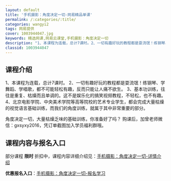 ```yaml
---
layout: default
title: '手机摄影：角度决定一切-网易精品单课'
permalink: /:categories/:title/
categories: wangyi2
tags: 网易提供
cover: 1003944047.jpg
keywords: 精选网课,网易云课堂,手机摄影：角度决定一切
description: "1、本课程为连载，总计7课时。2、一切有趣好玩的教程都是耍流氓！练钢琴、学舞蹈、学唱歌，都不可能轻松有趣，反而只能让人痛不欲生。3、基本功训练，往往是重复、枯燥而且单调的。这不是娱乐化的搞笑"
classid: 1003944047
---
```


## 课程介绍

1、本课程为连载，总计7课时。
2、一切有趣好玩的教程都是耍流氓！练钢琴、学舞蹈、学唱歌，都不可能轻松有趣，反而只能让人痛不欲生。
3、基本功训练，往往是重复、枯燥而且单调的。这不是娱乐化的搞笑视频教程，不轻松，也不有趣。
4、北京电影学院、中央美术学院等高等院校的艺术专业学生，都会完成大量枯燥的视觉语言基础训练，而我们的角度训练，就属于其中非常重要的部分。

角度决定一切，大量枯燥乏味的基础训练，你准备好了吗？
购课后，加曾老师微信：gxsyxy2016，凭订单截图加入学员福利群哦。

## 课程内容与报名入口

部分课程 **限时** 折扣中，课程内容详细介绍见：[手机摄影：角度决定一切-详情介绍](https://study.163.com/course/introduction/1003944047.htm?share=1&shareId=1025206652&utm_campaign=share&utm_medium=iphoneShare&utm_source=&utm_u=1025206652)

**优惠报名入口**：[手机摄影：角度决定一切-报名学习](https://study.163.com/course/introduction/1003944047.htm?share=1&shareId=1025206652&utm_campaign=share&utm_medium=iphoneShare&utm_source=&utm_u=1025206652)

